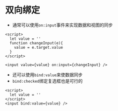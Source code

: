 # 双向绑定

* 通常可以使用`on:input`事件来实现数据和视图的同步
```svelte
<script>
  let value = ''
  function changeInput(e){
    value = e.target.value
  }
</script>

<input value={value} on:input={changeInput} />
```

* 还可以使用`bind:value`来使数据同步
* `bind:checked`绑定复选框也是可行的
```svelte
<script>
  let value = ''
</script>
<input bind:value={value} />
```